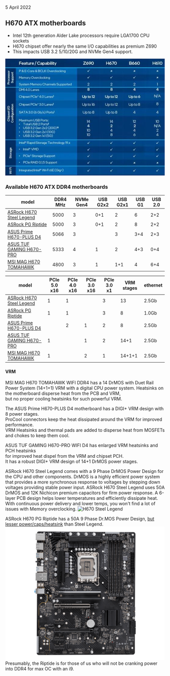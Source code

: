 5 April 2022  
## H670 ATX motherboards
- Intel 12th generation Alder Lake processors require LGA1700 CPU sockets  
- H670 chipset offer nearly the same I/O capabilities as premium Z690  
- This impacts USB 3.2 5/10/20G and NVMe Gen4 support.  

![Intel LGA1700 chipsets](image/chipset.jpg)  
### Available H670 ATX DDR4 motherboards

| model                    | DDR4 MHz | NVMe Gen4 | USB G2x2 | USB G2x1 | USB G1 | USB 2.0 |  
| ------------------------ | -------- | --------- | -------- | -------- | ------ | ------- |  
| [ASRock H670 Steel Legend](https://www.asrock.com/mb/Intel/H670%20Steel%20Legend/)                                            | 5000 | 3 | 0+1 | 2   | 6   | 2+2 |  
| [ASRock PG Riptide](http://us.asrock.com/MB/Intel/H670%20PG%20Riptide/)                                                       | 5000 | 3 | 0+1 | 2   | 8   | 2+2 |  
| [ASUS Prime H670-PLUS D4](https://www.asus.com/Motherboards-Components/Motherboards/PRIME/PRIME-H670-PLUS-D4/)                | 5066 | 3 |     | 3   | 3+4 | 2+3 |   
| [ASUS TUF GAMING H670-PRO](https://www.asus.com/Motherboards-Components/Motherboards/TUF-Gaming/TUF-GAMING-H670-PRO-WIFI-D4/) | 5333 | 4 | 1   | 2   | 4+3 | 0+4 |  
| [MSI MAG H670 TOMAHAWK](https://www.msi.com/Motherboard/MAG-H670-TOMAHAWK-WIFI-DDR4)                                          | 4800 | 3 | 1   | 1+1 | 4   | 6+4 |  


| model                    | PCIe 5.0 x16 | PCIe 4.0 x16 | PCIe 3.0 x16 | PCIe 3.0 x1  | VRM stages | ethernet |  
| ------------------------ | ------------ | ------------ | ------------ | -----------  | ---------- | -------- |
| [ASRock H670 Steel Legend](https://www.asrock.com/mb/Intel/H670%20Steel%20Legend/)   | 1 | 1 | | 3 | 13 | 2.5Gb |   
| [ASRock PG Riptide](http://us.asrock.com/MB/Intel/H670%20PG%20Riptide/)              | 1 | 1 | | 3 | 8 | 1.0Gb |  
| [ASUS Prime H670-PLUS D4](https://www.asus.com/Motherboards-Components/Motherboards/PRIME/PRIME-H670-PLUS-D4/) | | 2 | 1 | 2 | 8 | 2.5Gb |   
| [ASUS TUF GAMING H670-PRO](https://www.asus.com/Motherboards-Components/Motherboards/TUF-Gaming/TUF-GAMING-H670-PRO-WIFI-D4/) | 1 | | 1 | 2 | 14+1 | 2.5Gb |  
| [MSI MAG H670 TOMAHAWK](https://www.msi.com/Motherboard/MAG-H670-TOMAHAWK-WIFI-DDR4) | 1 | | 2 | 1 | 14+1+1 | 2.5Gb |  

#### VRM
MSI MAG H670 TOMAHAWK WIFI DDR4 has a 14 DrMOS with Duet Rail Power System (14+1+1) VRM with a digital CPU power system.
Heatsinks on the motherboard disperse heat from the PCB and VRM,  
but no proper cooling heatsinks for such powerful VRM.  

The ASUS Prime H670-PLUS D4 motherboard has a DIGI+ VRM design with 8 power stages.  
ProCool connectors keep the heat dissipated around the VRM for improved performance.  
VRM Heatsinks and thermal pads are added to disperse heat from MOSFETs and chokes to keep them cool.

ASUS TUF GAMING H670-PRO WIFI D4 has enlarged VRM heatsinks and PCH heatsinks  
for improved heat dispel from the VRM and chipset PCH.  
It has a robust DIGI+ VRM design of 14+1 DrMOS power stages.


ASRock H670 Steel Legend comes with a 9 Phase DrMOS Power Design for the CPU and other components.
DrMOS is a highly efficient power system that provides a more synchronous response to voltages by stepping down voltages providing stable power input.
ASRock H670 Steel Legend uses 50A DrMOS and 12K Nichicon premium capacitors for firm power response.
A 6-layer PCB design helps lower temperatures and efficiently dissipate heat.
With continuous power delivery and lower temps, you won't find a lot of issues with Memory overclocking.
![H670 Steel Legend](https://www.asrock.com/mb/photo/H670%20Steel%20Legend(L2).png)  

ASRock H670 PG Riptide has a 50A 9 Phase Dr.MOS Power Design,
[but lesser power/caps/heatsink](https://www.reddit.com/r/hardware/comments/rxnckv/listingdiscussion_of_gigabyte_msi_asus_asrock/) than Steel Legend.
![H670 PG Riptide](image/Riptide.png)  
Presumably, the Riptide is for those of us who will not be cranking power into DDR4 for max OC with an i9.  

